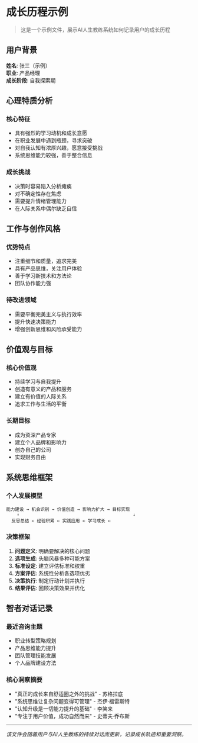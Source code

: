 # 成长历程示例

> 这是一个示例文件，展示AI人生教练系统如何记录用户的成长历程

## 用户背景

**姓名**: 张三（示例）  
**职业**: 产品经理  
**成长阶段**: 自我探索期

## 心理特质分析

### 核心特征
- 具有强烈的学习动机和成长意愿
- 在职业发展中遇到瓶颈，寻求突破
- 对自我认知有浓厚兴趣，愿意接受挑战
- 系统思维能力较强，善于整合信息

### 成长挑战
- 决策时容易陷入分析瘫痪
- 对不确定性存在焦虑
- 需要提升情绪管理能力
- 在人际关系中偶尔缺乏自信

## 工作与创作风格

### 优势特点
- 注重细节和质量，追求完美
- 具有产品思维，关注用户体验
- 善于学习新技术和方法论
- 团队协作能力强

### 待改进领域
- 需要平衡完美主义与执行效率
- 提升快速决策能力
- 增强创新思维和风险承受能力

## 价值观与目标

### 核心价值观
- 持续学习与自我提升
- 创造有意义的产品和服务
- 建立有价值的人际关系
- 追求工作与生活的平衡

### 长期目标
- 成为资深产品专家
- 建立个人品牌和影响力
- 创办自己的公司
- 实现财务自由

## 系统思维框架

### 个人发展模型
```
能力建设 → 机会识别 → 价值创造 → 影响力扩大 → 目标实现
    ↑                                           ↓
  反思总结 ← 经验积累 ← 实践应用 ← 学习成长 ← 
```

### 决策框架
1. **问题定义**: 明确要解决的核心问题
2. **选项生成**: 头脑风暴多种可能方案
3. **标准设定**: 建立评估标准和权重
4. **方案评估**: 系统性分析各选项优劣
5. **决策执行**: 制定行动计划并执行
6. **结果评估**: 回顾决策效果并优化

## 智者对话记录

### 最近咨询主题
- 职业转型策略规划
- 产品思维能力提升
- 团队管理技能发展
- 个人品牌建设方法

### 核心洞察摘要
- "真正的成长来自舒适圈之外的挑战" - 苏格拉底
- "系统思维让复杂问题变得可管理" - 杰伊·福雷斯特
- "认知升级是一切能力提升的基础" - 李笑来
- "专注于用户价值，成功自然而来" - 史蒂夫·乔布斯

---

*该文件会随着用户与AI人生教练的持续对话而更新，记录成长轨迹和重要洞察。*